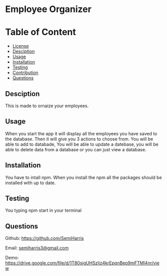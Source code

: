 # Employee Organizer

Table of Content
===================
* [License](#license)
* [Desciption](#desciption)
* [Usage](#usage)
* [Installation](#installation)
* [Testing](#testing)
* [Contribution](#contribution)
* [Questions](#questions)

## Desciption
This is made to ornaize your employees.

## Usage
When you start the app it will display all the employees you have saved to the database. Then it will give you 3 actions to choose from. You will be able to add to databade, You will be able to update a datebase, you will be able to delete data from a database or you can just view a database.

## Installation
You have to intall npm. When you install the npm all the packages should be installed with up to date.

## Testing
You typing npm start in your terminal


## Questions
Github: https://github.com/SemiHarris

Email: semiharris3@gmail.com

Demo: https://drive.google.com/file/d/1T80sjgUHSzljz4krEpqnBep9mFTMl4nr/view

